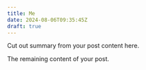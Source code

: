 ```yaml
---
title: Me
date: 2024-08-06T09:35:45Z
draft: true
---
```


Cut out summary from your post content here.

<!--more-->

The remaining content of your post.
